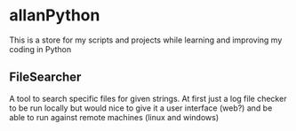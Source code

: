 # allanPython
This is a store for my scripts and projects while learning and improving my coding in Python

## FileSearcher
A tool to search specific files for given strings. At first just a log file checker to be run locally but would nice to give it a user interface (web?) and be able to run against remote machines (linux and windows)